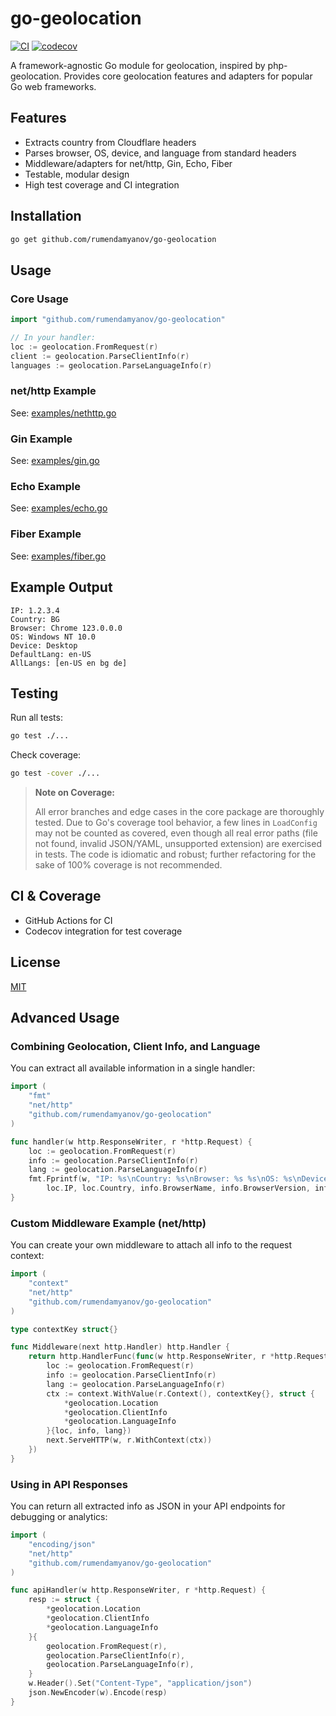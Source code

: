 # go-geolocation

[![CI](https://github.com/rumendamyanov/go-geolocation/actions/workflows/ci.yml/badge.svg)](https://github.com/rumendamyanov/go-geolocation/actions/workflows/ci.yml)
[![codecov](https://codecov.io/gh/rumendamyanov/go-geolocation/branch/master/graph/badge.svg)](https://codecov.io/gh/rumendamyanov/go-geolocation)

A framework-agnostic Go module for geolocation, inspired by php-geolocation. Provides core geolocation features and adapters for popular Go web frameworks.

## Features

- Extracts country from Cloudflare headers
- Parses browser, OS, device, and language from standard headers
- Middleware/adapters for net/http, Gin, Echo, Fiber
- Testable, modular design
- High test coverage and CI integration

## Installation

```sh
go get github.com/rumendamyanov/go-geolocation
```

## Usage

### Core Usage

```go
import "github.com/rumendamyanov/go-geolocation"

// In your handler:
loc := geolocation.FromRequest(r)
client := geolocation.ParseClientInfo(r)
languages := geolocation.ParseLanguageInfo(r)
```

### net/http Example

See: [examples/nethttp.go](examples/nethttp.go)

### Gin Example

See: [examples/gin.go](examples/gin.go)

### Echo Example

See: [examples/echo.go](examples/echo.go)

### Fiber Example

See: [examples/fiber.go](examples/fiber.go)

## Example Output

```
IP: 1.2.3.4
Country: BG
Browser: Chrome 123.0.0.0
OS: Windows NT 10.0
Device: Desktop
DefaultLang: en-US
AllLangs: [en-US en bg de]
```

## Testing

Run all tests:

```sh
go test ./...
```

Check coverage:

```sh
go test -cover ./...
```

> **Note on Coverage:**
>
> All error branches and edge cases in the core package are thoroughly tested. Due to Go's coverage tool behavior, a few lines in `LoadConfig` may not be counted as covered, even though all real error paths (file not found, invalid JSON/YAML, unsupported extension) are exercised in tests. The code is idiomatic and robust; further refactoring for the sake of 100% coverage is not recommended.

## CI & Coverage

- GitHub Actions for CI
- Codecov integration for test coverage

## License

[MIT](LICENSE.md)

## Advanced Usage

### Combining Geolocation, Client Info, and Language

You can extract all available information in a single handler:

```go
import (
    "fmt"
    "net/http"
    "github.com/rumendamyanov/go-geolocation"
)

func handler(w http.ResponseWriter, r *http.Request) {
    loc := geolocation.FromRequest(r)
    info := geolocation.ParseClientInfo(r)
    lang := geolocation.ParseLanguageInfo(r)
    fmt.Fprintf(w, "IP: %s\nCountry: %s\nBrowser: %s %s\nOS: %s\nDevice: %s\nDefaultLang: %s\nAllLangs: %v\n",
        loc.IP, loc.Country, info.BrowserName, info.BrowserVersion, info.OS, info.Device, lang.Default, lang.Supported)
}
```

### Custom Middleware Example (net/http)

You can create your own middleware to attach all info to the request context:

```go
import (
    "context"
    "net/http"
    "github.com/rumendamyanov/go-geolocation"
)

type contextKey struct{}

func Middleware(next http.Handler) http.Handler {
    return http.HandlerFunc(func(w http.ResponseWriter, r *http.Request) {
        loc := geolocation.FromRequest(r)
        info := geolocation.ParseClientInfo(r)
        lang := geolocation.ParseLanguageInfo(r)
        ctx := context.WithValue(r.Context(), contextKey{}, struct {
            *geolocation.Location
            *geolocation.ClientInfo
            *geolocation.LanguageInfo
        }{loc, info, lang})
        next.ServeHTTP(w, r.WithContext(ctx))
    })
}
```

### Using in API Responses

You can return all extracted info as JSON in your API endpoints for debugging or analytics:

```go
import (
    "encoding/json"
    "net/http"
    "github.com/rumendamyanov/go-geolocation"
)

func apiHandler(w http.ResponseWriter, r *http.Request) {
    resp := struct {
        *geolocation.Location
        *geolocation.ClientInfo
        *geolocation.LanguageInfo
    }{
        geolocation.FromRequest(r),
        geolocation.ParseClientInfo(r),
        geolocation.ParseLanguageInfo(r),
    }
    w.Header().Set("Content-Type", "application/json")
    json.NewEncoder(w).Encode(resp)
}
```
